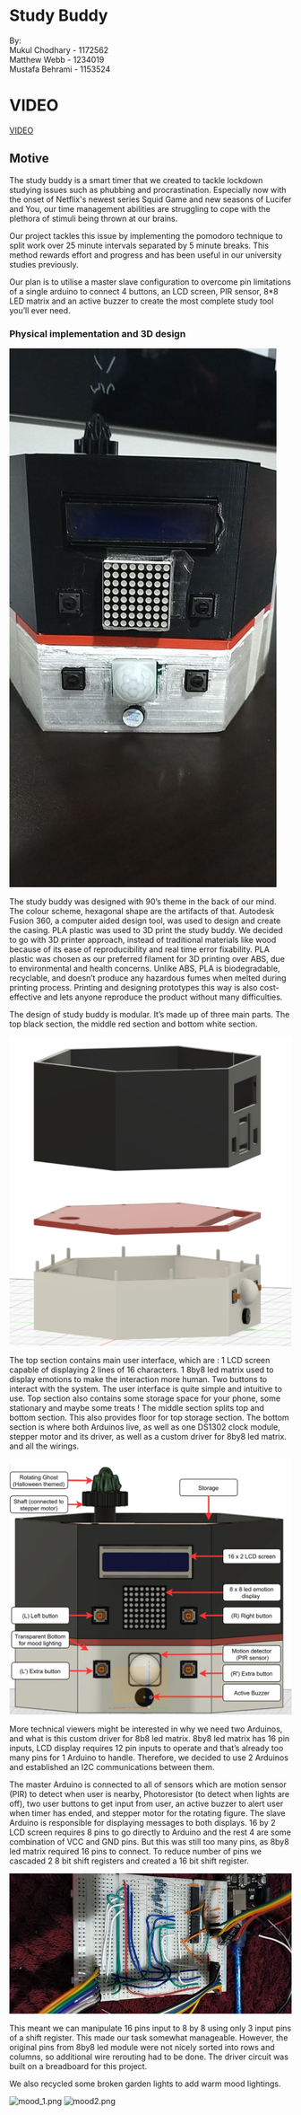 # Study Buddy

By:\
Mukul Chodhary  - 1172562\
Matthew Webb    - 1234019\
Mustafa Behrami - 1153524

# VIDEO

[VIDEO](WED_09-00_G2_VID.mov)

## Motive
The study buddy is a smart timer that we created to tackle lockdown studying issues such as phubbing and procrastination. Especially now with the onset of Netflix's newest series Squid Game and new seasons of Lucifer and You, our time management abilities are struggling to cope with the plethora of stimuli being thrown at our brains.

Our project tackles this issue by implementing the pomodoro technique to split work over 25 minute intervals separated by 5 minute breaks. This method rewards effort and progress and has been useful in our university studies previously.

Our plan is to utilise a master slave configuration to overcome pin limitations of a single arduino to connect 4 buttons, an LCD screen, PIR sensor, 8*8 LED matrix and an active buzzer to create the most complete study tool you’ll ever need.



### Physical implementation and 3D design

![buddy.png](buddy.jpg)

The study buddy was designed with 90’s theme in the back of our mind. The colour scheme, hexagonal shape are the artifacts of that. Autodesk Fusion 360, a computer aided design tool,  was used to design and create the casing. PLA plastic was used to 3D print the study buddy. We decided to go with 3D printer approach, instead of traditional materials like wood because of its ease of reproducibility and real time error fixability. PLA plastic was chosen as our preferred filament for 3D printing over ABS, due to environmental and health concerns. Unlike ABS,  PLA is biodegradable, recyclable, and doesn’t produce any hazardous fumes when melted during printing process. 
Printing and designing prototypes this way is also cost-effective and lets anyone reproduce the product without many difficulties. 

The design of study buddy is modular. It’s made up of three main parts. The top black section, the middle red section and bottom white section. 

![modular_design.png](modular_design.png)

The top section contains main user interface, which are : 1 LCD screen capable of displaying 2 lines of 16 characters. 1 8by8 led matrix used to display emotions to make the interaction more human. Two buttons to interact with the system. The user interface is quite simple and intuitive to use. Top section also contains some storage space for your phone, some stationary and maybe some treats !
The middle section splits top and bottom section. This also provides floor for top storage section. 
The bottom section is where both Arduinos live, as well as one DS1302 clock module, stepper motor and its driver, as well as a custom driver for 8by8 led matrix.  and all the wirings. 

![front_panel.png](front_panel.png)

More technical viewers might be interested in why we need two Arduinos, and what is this custom driver for 8b8 led matrix. 8by8 led matrix has 16 pin inputs, LCD display requires 12 pin inputs to operate and that’s already too many pins for 1 Arduino to handle. Therefore, we decided to use 2 Arduinos and established an I2C communications between them. 

The master Arduino is connected to all of sensors which are motion sensor (PIR) to detect when user is nearby, Photoresistor (to detect when lights are off),  two user buttons to get input from user, an active buzzer to alert user when timer has ended, and stepper motor for the rotating figure. 
The slave Arduino is responsible for displaying messages to both displays. 16 by 2 LCD screen requires 8 pins to go directly to Arduino and the rest 4 are some combination of VCC and GND pins. But this was still too many pins, as 8by8 led matrix required 16 pins to connect. To reduce number of pins we cascaded 2 8 bit shift registers and created a 16 bit shift register.

![shift_register.png](shift_register.png)

This meant we can manipulate 16 pins input to 8 by 8 using only 3 input pins of a shift register. This made our task somewhat manageable. However, the original pins from 8by8 led module were not nicely sorted into rows and columns, so additional wire rerouting had to be done. The driver circuit was built on a breadboard for this project. 

We also recycled some broken garden lights to add warm mood lightings. 

![mood_1.png](mood_1.jpg) ![mood2.png](mood2.jpg) 
